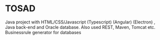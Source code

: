 # TOSAD

Java project with HTML/CSS/Javascript (Typescript) (Angular) (Electron) , Java back-end and Oracle database. Also used REST, Maven, Tomcat etc.  Businessrule generator for databases
